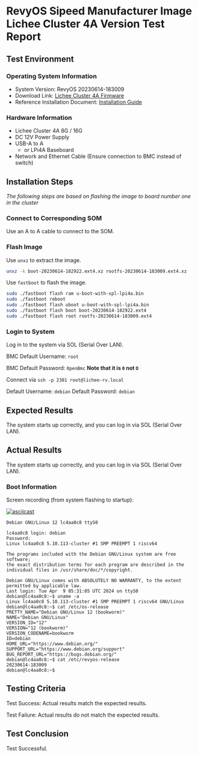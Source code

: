 # RevyOS Sipeed Manufacturer Image Lichee Cluster 4A Version Test Report

## Test Environment

### Operating System Information

- System Version: RevyOS 20230614-183009
- Download Link: [Lichee Cluster 4A Firmware](https://dl.sipeed.com/shareURL/LICHEE/LicheeCluster4A/04_Firmware/lpi4a/bin)
- Reference Installation Document: [Installation Guide](https://wiki.sipeed.com/hardware/zh/lichee/th1520/lc4a/lc4a.html)

### Hardware Information

- Lichee Cluster 4A 8G / 16G
- DC 12V Power Supply
- USB-A to A
    - or LPi4A Baseboard
- Network and Ethernet Cable (Ensure connection to BMC instead of switch)

## Installation Steps

*The following steps are based on flashing the image to board number one in the cluster*

### Connect to Corresponding SOM

Use an A to A cable to connect to the SOM.

### Flash Image

Use `unxz` to extract the image.

```bash
unxz -k boot-20230614-182922.ext4.xz rootfs-20230614-183009.ext4.xz
```

Use `fastboot` to flash the image.
```bash
sudo ./fastboot flash ram u-boot-with-spl-lpi4a.bin
sudo ./fastboot reboot
sudo ./fastboot flash uboot u-boot-with-spl-lpi4a.bin
sudo ./fastboot flash boot boot-20230614-182922.ext4
sudo ./fastboot flash root rootfs-20230614-183009.ext4
```

### Login to System

Log in to the system via SOL (Serial Over LAN).

BMC Default Username: `root`

BMC Default Password: `0penBmc` **Note that it is `0` not `O`**

Connect via `ssh -p 2301 root@lichee-rv.local`

Default Username: `debian`
Default Password: `debian`

## Expected Results

The system starts up correctly, and you can log in via SOL (Serial Over LAN).

## Actual Results

The system starts up correctly, and you can log in via SOL (Serial Over LAN).

### Boot Information

Screen recording (from system flashing to startup):

[![asciicast](https://asciinema.org/a/KwCIHjcPOuepxFiwUGhh7sLuh.svg)](https://asciinema.org/a/KwCIHjcPOuepxFiwUGhh7sLuh)

```log
Debian GNU/Linux 12 lc4aa0c8 ttyS0

lc4aa0c8 login: debian
Password: 
Linux lc4aa0c8 5.10.113-cluster #1 SMP PREEMPT 1 riscv64

The programs included with the Debian GNU/Linux system are free software;
the exact distribution terms for each program are described in the
individual files in /usr/share/doc/*/copyright.

Debian GNU/Linux comes with ABSOLUTELY NO WARRANTY, to the extent
permitted by applicable law.
Last login: Tue Apr  9 05:31:05 UTC 2024 on ttyS0
debian@lc4aa0c8:~$ uname -a
Linux lc4aa0c8 5.10.113-cluster #1 SMP PREEMPT 1 riscv64 GNU/Linux
debian@lc4aa0c8:~$ cat /etc/os-release 
PRETTY_NAME="Debian GNU/Linux 12 (bookworm)"
NAME="Debian GNU/Linux"
VERSION_ID="12"
VERSION="12 (bookworm)"
VERSION_CODENAME=bookworm
ID=debian
HOME_URL="https://www.debian.org/"
SUPPORT_URL="https://www.debian.org/support"
BUG_REPORT_URL="https://bugs.debian.org/"
debian@lc4aa0c8:~$ cat /etc/revyos-release 
20230614-183009
debian@lc4aa0c8:~$ 

```

## Testing Criteria

Test Success: Actual results match the expected results.

Test Failure: Actual results do not match the expected results.

## Test Conclusion

Test Successful.